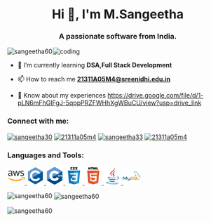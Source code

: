 <h1 align="center">Hi 👋, I'm M.Sangeetha</h1>
<h3 align="center">A passionate software from India.</h3>
<img align="right" alt="coding" width="400" src="https://cdn.dribbble.com/users/1857592/screenshots/3848396/character-typing.gif">

<p align="left"> <img src="https://komarev.com/ghpvc/?username=sangeetha60&label=Profile%20views&color=0e75b6&style=flat" alt="sangeetha60" /> </p>

- 🌱 I’m currently learning **DSA,Full Stack Development**

- 📫 How to reach me **21311A05M4@sreenidhi.edu.in**

- 📄 Know about my experiences https://drive.google.com/file/d/1-pLN6mFhGIFgJ-5qppPRZFWHhXgWBuCU/view?usp=drive_link

<h3 align="left">Connect with me:</h3>
<p align="left">
<a href="https://www.codechef.com/users/sangeetha30" target="blank"><img align="center" src="https://cdn.jsdelivr.net/npm/simple-icons@3.1.0/icons/codechef.svg" alt="sangeetha30" height="30" width="40" /></a>
<a href="https://www.hackerrank.com/21311a05m4" target="blank"><img align="center" src="https://raw.githubusercontent.com/rahuldkjain/github-profile-readme-generator/master/src/images/icons/Social/hackerrank.svg" alt="21311a05m4" height="30" width="40" /></a>
<a href="https://codeforces.com/profile/sangeetha33" target="blank"><img align="center" src="https://raw.githubusercontent.com/rahuldkjain/github-profile-readme-generator/master/src/images/icons/Social/codeforces.svg" alt="sangeetha33" height="30" width="40" /></a>
<a href="https://www.leetcode.com/21311a05m4" target="blank"><img align="center" src="https://raw.githubusercontent.com/rahuldkjain/github-profile-readme-generator/master/src/images/icons/Social/leet-code.svg" alt="21311a05m4" height="30" width="40" /></a>
</p>

<h3 align="left">Languages and Tools:</h3>
<p align="left"> <a href="https://aws.amazon.com" target="_blank" rel="noreferrer"> <img src="https://raw.githubusercontent.com/devicons/devicon/master/icons/amazonwebservices/amazonwebservices-original-wordmark.svg" alt="aws" width="40" height="40"/> </a> <a href="https://www.cprogramming.com/" target="_blank" rel="noreferrer"> <img src="https://raw.githubusercontent.com/devicons/devicon/master/icons/c/c-original.svg" alt="c" width="40" height="40"/> </a> <a href="https://www.w3schools.com/cpp/" target="_blank" rel="noreferrer"> <img src="https://raw.githubusercontent.com/devicons/devicon/master/icons/cplusplus/cplusplus-original.svg" alt="cplusplus" width="40" height="40"/> </a> <a href="https://www.w3schools.com/css/" target="_blank" rel="noreferrer"> <img src="https://raw.githubusercontent.com/devicons/devicon/master/icons/css3/css3-original-wordmark.svg" alt="css3" width="40" height="40"/> </a> <a href="https://www.w3.org/html/" target="_blank" rel="noreferrer"> <img src="https://raw.githubusercontent.com/devicons/devicon/master/icons/html5/html5-original-wordmark.svg" alt="html5" width="40" height="40"/> </a> <a href="https://www.java.com" target="_blank" rel="noreferrer"> <img src="https://raw.githubusercontent.com/devicons/devicon/master/icons/java/java-original.svg" alt="java" width="40" height="40"/> </a> <a href="https://www.mysql.com/" target="_blank" rel="noreferrer"> <img src="https://raw.githubusercontent.com/devicons/devicon/master/icons/mysql/mysql-original-wordmark.svg" alt="mysql" width="40" height="40"/> </a> </p>

<p><img align="left" src="https://github-readme-stats.vercel.app/api/top-langs?username=sangeetha60&show_icons=true&locale=en&layout=compact" alt="sangeetha60" /></p>

<p>&nbsp;<img align="center" src="https://github-readme-stats.vercel.app/api?username=sangeetha60&show_icons=true&locale=en" alt="sangeetha60" /></p>

<p><img align="center" src="https://github-readme-streak-stats.herokuapp.com/?user=sangeetha60&" alt="sangeetha60" /></p>

